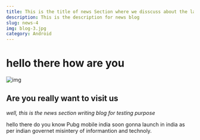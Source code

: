 ```yaml
---
title: This is the title of news Section where we disscuss about the latest news & Updates
description: This is the description for news blog
slug: news-4
img: blog-3.jpg
category: Android
---
```


# hello there how are you
![img](/resources/news-2.jpg)
## Are you really want to visit us
_well, this is the news section writing blog for testing purpose_

hello there do you know Pubg mobile india soon gonna launch in india as per indian governet misintery of informantion and technoly.